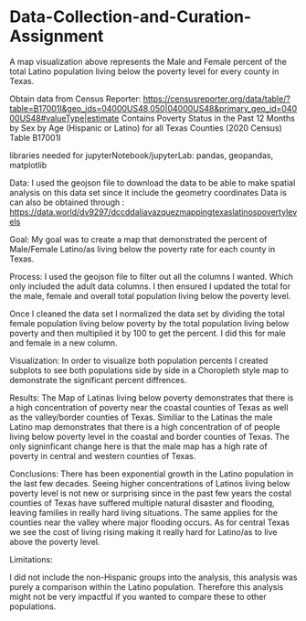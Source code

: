 # Data-Collection-and-Curation-Assignment

A map visualization above represents the Male and Female percent of the total Latino population living below the poverty level for every county in Texas.

Obtain data from Census Reporter: https://censusreporter.org/data/table/?table=B17001I&geo_ids=04000US48,050|04000US48&primary_geo_id=04000US48#valueType|estimate
Contains Poverty Status in the Past 12 Months by Sex by Age (Hispanic or Latino) for all Texas Counties (2020 Census) 
Table B17001I

libraries needed for jupyterNotebook/jupyterLab: pandas, geopandas, matplotlib

Data: I used the geojson file to download the data to be able to make spatial analysis on this data set since it include the geometry coordinates
Data is can also be obtained through : https://data.world/dv9297/dccddaliavazquezmappingtexaslatinospovertylevels

Goal: My goal was to create a map that demonstrated the percent of Male/Female Latino/as living below the poverty rate for each county in Texas. 

Process: I used the geojson file to filter out all the columns I wanted. Which only included the adult data columns. I then ensured I updated the total for the male, female and overall total population living below the poverty level.

Once I cleaned the data set I normalized the data set by dividing the total female population living below poverty by the total population living below poverty and then multiplied it by 100 to get the percent. I did this for male and female in a new column. 

Visualization: In order to visualize both population percents I created subplots to see both populations side by side in a Choropleth style map to demonstrate the significant percent diffrences. 

Results:
The Map of Latinas living below poverty demonstrates that there is a high concentration of poverty near the coastal counties of Texas as well as the valley/border counties of Texas. Similiar to the Latinas the male Latino map demonstrates that there is a high concentration of of people living below poverty level in the coastal and border counties of Texas. The only signinficant change here is that the male map has a high rate of poverty in central and western counties of Texas.

Conclusions: 
There has been exponential growth in the Latino population in the last few decades. Seeing higher concentrations of Latinos living below poverty level is not new or surprising since in the past few years the costal counties of Texas have suffered multiple natural disaster and flooding, leaving families in really hard living situations. The same applies for the counties near the valley where major flooding occurs. As for central Texas we see the cost of living rising making it really hard for Latino/as to live above the poverty level. 

Limitations:

I did not include the non-Hispanic groups into the analysis, this analysis was purely a comparison within the Latino population. Therefore this analysis might not be very impactful if you wanted to compare these to other populations. 
